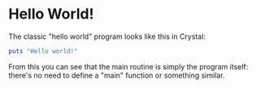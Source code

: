 # Hello World!

The classic "hello world" program looks like this in Crystal:

``` ruby
puts "Hello world!"
```

From this you can see that the main routine is simply the program itself: there's no need to define a "main" function or something similar.

